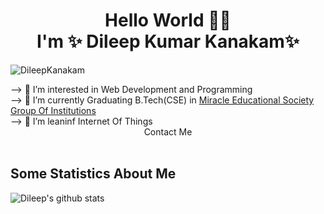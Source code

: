 <h1 align="center"> Hello World 👋👋<br/> I'm ✨ Dileep Kumar Kanakam✨</h1>
<p align="left"> <img src="https://komarev.com/ghpvc/?username=DileepKanakam" alt="DileepKanakam" /> </p>
--> 👀 I’m interested in Web Development and Programming</br>
--> 🌱 I’m currently Graduating B.Tech(CSE) in <a href="https://miracle.edu.in/">Miracle Educational Society Group Of Institutions</a></br>
--> 💞️ I’m leaninf Internet Of Things</br>
<center>Contact Me</center></br>

## Some Statistics About Me
![Dileep's github stats](https://github-readme-stats.vercel.app/api?username=DileepKanakam&include_all_commits=true&count_private=true&show_owner=true&show_icons=true&theme=merko)<br>






<!---
DileepKanakam/DileepKanakam is a ✨ special ✨ repository because its `README.md` (this file) appears on your GitHub profile.
You can click the Preview link to take a look at your changes.
--->
